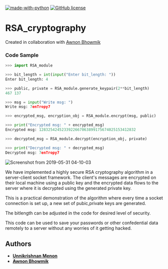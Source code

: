 [![made-with-python](https://img.shields.io/badge/Made%20with-Python-1f425f.svg)](https://www.python.org/) [![GitHub license](https://img.shields.io/github/license/Naereen/StrapDown.js.svg)](https://github.com/Naereen/StrapDown.js/blob/master/LICENSE)

# RSA_cryptography

Created in collaboration with [Awnon Bhowmik](https://github.com/awnonbhowmik)

### Code Sample

```python
>>> import RSA_module

>>> bit_length = int(input("Enter bit_length: "))
Enter bit_length: 4

>>> public, private = RSA_module.generate_keypair(2**bit_length)
467 137

>>> msg = input("Write msg: ")
Write msg: 7enTropy7

>>> encrypted_msg, encryption_obj = RSA_module.encrypt(msg, public)

>>> print("Encrypted msg: " + encrypted_msg)
Encrypted msg: 1283254245233922667063899175674025153412832

>>> decrypted_msg = RSA_module.decrypt(encryption_obj, private)

>>> print("Decrypted msg: " + decrypted_msg)
Decrypted msg: 7enTropy7 
```


![Screenshot from 2019-05-31 04-10-03](https://user-images.githubusercontent.com/36446402/58669503-15599b00-835a-11e9-8dee-2eebd99b79b3.png)



We have implemented a highly secure RSA cryptography algorithm in a server-client socket framework. The client's messages are encrypted on their local machine using a public key and the encrypted data flows to the server where it is decrypted using the generated private key. 

This is a practical demonstration of the algorithm where every time a socket connection is set up, a new set of pubic,private keys are generated. 

The bitlength can be adjusted in the code for desired level of security.

This code can be used to save your passwords or other confedential data remotely to a server without any worries of it getting hacked.

## Authors

* [**Unnikrishnan Menon**](https://github.com/7enTropy7)
* [**Awnon Bhowmik**](https://github.com/awnonbhowmik)
